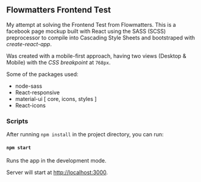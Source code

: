 ##  Flowmatters Frontend Test
My attempt at solving the Frontend Test from Flowmatters.
This is a facebook page mockup built with React using the SASS (SCSS) preprocessor to compile into Cascading Style Sheets and bootstraped with *create-react-app*.

Was created with a mobile-first approach, having two views (Desktop & Mobile) with the *CSS breakpoint* at `768px`.

Some of the packages used:
- node-sass
- React-responsive
- material-ui [ core, icons, styles ]
- React-icons


### Scripts


After running `npm install` in the project directory, you can run:

#### `npm start`

Runs the app in the development mode.   

Server will start at [http://localhost:3000](http://localhost:3000).